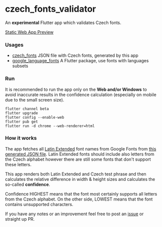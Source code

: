 # czech_fonts_validator

An **experimental** Flutter app which validates Czech fonts.

[Static Web App Preview](https://gray-meadow-0950e7203.azurestaticapps.net/)

### Usages
- [czech_fonts](https://github.com/mzdm/czech_fonts) JSON file with Czech fonts, generated by this app
- [google_language_fonts](https://pub.dev/packages/google_language_fonts) A Flutter package, use fonts with languages subsets

### Run
It is recommended to run the app only on the **Web and/or Windows** to avoid inaccurate results in the confidence calculation (especially on mobile due to the small screen size).
```
flutter channel beta
flutter upgrade
flutter config --enable-web
flutter pub get
flutter run -d chrome --web-renderer=html
```

### How it works
The app fetches all [Latin Extended](https://fonts.google.com/?subset=latin-ext) font names from Google Fonts from [this generated JSON file](https://github.com/mzdm/google-language-fonts-flutter/blob/master/generator/lang_font_subsets/fonts.json). Latin Extended fonts should include also letters from the Czech alphabet however there are still some fonts that don't support these letters.

This app renders both Latin Extended and Czech test phrase and then calculates the relative difference in width & height sizes and calculates the so-called **confidence**.

Confidence HIGHEST means that the font most certainly supports all letters from the Czech alphabet. On the other side, LOWEST means that the font contains unsupported characters.

If you have any notes or an improvement feel free to post an [issue](https://github.com/mzdm/czech_fonts_validator/issues/new/choose) or straight up PR.
